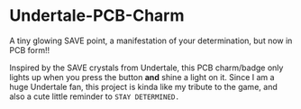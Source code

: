 # Undertale-PCB-Charm
A tiny glowing SAVE point, a manifestation of your determination, but now in PCB form!!


Inspired by the SAVE crystals from Undertale, this PCB charm/badge only lights up when you press the button **and** shine a light on it. Since I am a huge Undertale fan, this project is kinda like my tribute to the game, and also a cute little reminder to `STAY DETERMINED.`
